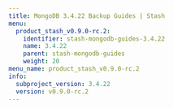 ```yaml
---
title: MongoDB 3.4.22 Backup Guides | Stash
menu:
  product_stash_v0.9.0-rc.2:
    identifier: stash-mongodb-guides-3.4.22
    name: 3.4.22
    parent: stash-mongodb-guides
    weight: 20
menu_name: product_stash_v0.9.0-rc.2
info:
  subproject_version: 3.4.22
  version: v0.9.0-rc.2
---
```


